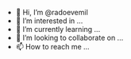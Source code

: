 - 👋 Hi, I’m @radoevemil
- 👀 I’m interested in ...
- 🌱 I’m currently learning ...
- 💞️ I’m looking to collaborate on ...
- 📫 How to reach me ...

<!---
radoevemil/radoevemil is a ✨ special ✨ repository because its `README.md` (this file) appears on your GitHub profile.
You can click the Preview link to take a look at your changes.
--->
